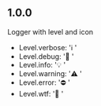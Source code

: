 ## 1.0.0

Logger with level and icon
* Level.verbose: 'ℹ '
* Level.debug: '🐛 '
* Level.info: '💡 '
* Level.warning: '⚠️ '
* Level.error: '⛔ '
* Level.wtf: '👾 '

